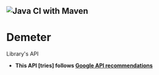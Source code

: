 ![Java CI with Maven](https://github.com/cristianmarint/Demeter-API/workflows/Java%20CI%20with%20Maven/badge.svg?branch=master)
---
# Demeter
Library's API

* **This API [tries] follows [Google API recommendations](https://cloud.google.com/apis/design/resources)**

